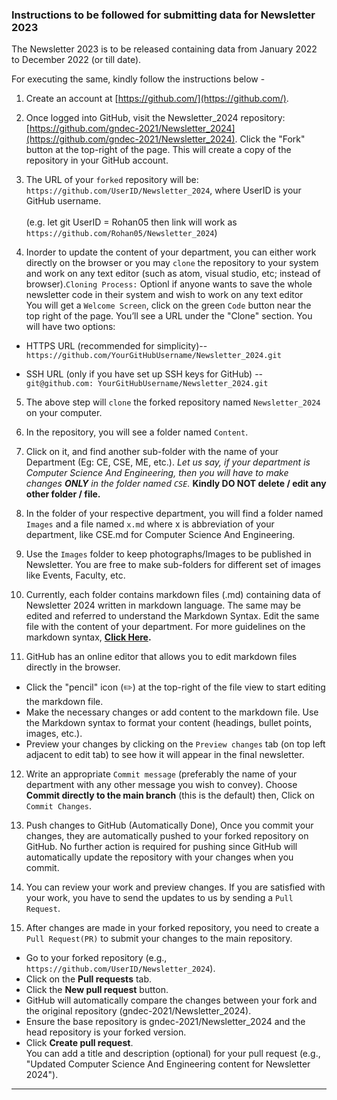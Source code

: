 ### Instructions to be followed for submitting data for Newsletter 2023

The Newsletter 2023 is to be released containing data from January 2022 to December 2022 (or till date).

For executing the same, kindly follow the instructions below -

1. Create an account at [https://github.com/](https://github.com/).

2. Once logged into GitHub, visit the Newsletter_2024 repository:
[https://github.com/gndec-2021/Newsletter_2024](https://github.com/gndec-2021/Newsletter_2024).
Click the "Fork" button at the top-right of the page. This will create a copy of the repository in your GitHub account.

3. The URL of your `forked` repository will be: `https://github.com/UserID/Newsletter_2024`, where UserID is your GitHub username.<br><br>
(e.g. let git UserID = Rohan05 then link will work as `https://github.com/Rohan05/Newsletter_2024`)

4. Inorder to update the content of your department, you can either work directly on the browser or you may `clone` the repository to your system and work on any text editor (such as atom, visual studio, etc; instead of browser).`Cloning Process:` Optionl if anyone wants to save the whole newsletter code in their system and wish to work on any text editor <br>
You will get a `Welcome Screen`, click on the green `Code` button near the top right of the page. You’ll see a URL under the "Clone" section. You will have two options:<br>
- HTTPS URL (recommended for simplicity)--`https://github.com/YourGitHubUsername/Newsletter_2024.git`

- SSH URL (only if you have set up SSH keys for GitHub) -- `git@github.com: YourGitHubUsername/Newsletter_2024.git`

5. The above step will `clone` the forked repository named `Newsletter_2024` on your computer.

6. In the repository, you will see a folder named `Content`.

7. Click on it, and find another sub-folder with the name of your Department (Eg: CE, CSE, ME, etc.). *Let us say, if your department is Computer Science And Engineering, then you will have to make changes **ONLY** in the folder named `CSE`.* **Kindly DO NOT delete / edit any other folder / file.**

8. In the folder of your respective department, you will find a folder named `Images` and a file named `x.md` where x is abbreviation of your department, like CSE.md for Computer Science And Engineering.

9. Use the `Images` folder to keep photographs/Images to be published in Newsletter. You are free to make sub-folders for different set of images like Events, Faculty, etc.

10. Currently, each folder contains markdown files (.md) containing data of Newsletter 2024 written in markdown language. The same may be edited and referred to understand the Markdown Syntax. Edit the same file with the content of your department. For more guidelines on the markdown syntax, **[Click Here](https://www.markdownguide.org/cheat-sheet/).**

11. GitHub has an online editor that allows you to edit markdown files directly in the browser.
- Click the "pencil" icon (✏️) at the top-right of the file view to start editing the markdown file.
- Make the necessary changes or add content to the markdown file. Use the Markdown syntax to format your content (headings, bullet points, images, etc.).
- Preview your changes by clicking on the `Preview changes` tab (on top left adjacent to edit tab) to see how it will appear in the final newsletter.

12. Write an appropriate `Commit message` (preferably the name of your department with any other message you wish to convey). Choose **Commit directly to the main branch** (this is the default) then, Click on `Commit Changes`.

13. Push changes to GitHub (Automatically Done), Once you commit your changes, they are automatically pushed to your forked repository on GitHub. No further action is required for pushing since GitHub will automatically update the repository with your changes when you commit.

14. You can review your work and preview changes. If you are satisfied with your work, you have to send the updates to us by sending a `Pull Request`.

15. After changes are made in your forked repository, you need to create a `Pull Request(PR)` to submit your changes to the main repository.
- Go to your forked repository (e.g., `https://github.com/UserID/Newsletter_2024`).
- Click on the **Pull requests** tab.
- Click the **New pull request** button.
- GitHub will automatically compare the changes between your fork and the original repository (gndec-2021/Newsletter_2024).
- Ensure the base repository is gndec-2021/Newsletter_2024 and the head repository is your forked version.
- Click **Create pull request**.<br>
You can add a title and description (optional) for your pull request (e.g., "Updated Computer Science And Engineering content for Newsletter 2024").

- - -

